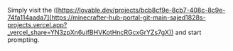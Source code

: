 Simply visit the ([https://lovable.dev/projects/bcb8cf9e-8cb7-408c-8c9e-74fa114aada7](https://minecrafter-hub-portal-git-main-sajed1828s-projects.vercel.app?_vercel_share=YN3zpXn6uifBHVKotHncRGcxGrYZs7gX)) and start prompting.
